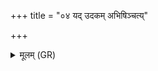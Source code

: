 +++
title = "०४ यद् उदकम् अभिषिञ्चत्य्"

+++
<details><summary>मूलम् (GR)</summary>

यद् उदकम् अभिषिञ्चत्य् अप एव तेनाव रुन्धे ।  
यद् उपहरति हवींष्य् आ सादयति ॥
</details>
